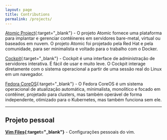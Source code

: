 ```yaml
---
layout: page
title: Contributions
permalink: /projects/
---
```



[Atomic Project](http://www.projectatomic.io/){:target="_blank"} - O projeto Atomic fornece uma plataforma para implantar e gerenciar contêineres em servidores bare-metal, virtual ou baseados em nuvem. O projeto Atomic foi projetado pela Red Hat e pela comunidade, para ser minimalista e voltado para o trabalho com o Docker.

[Cockpit](https://cockpit-project.org/){:target="_blank"} - Cockpit é uma interface de administração de servidores interativa. É fácil de usar e muito leve. O Cockpit interage diretamente com o sistema operacional a partir de uma sessão real do Linux em um navegador.

[Fedora CoreOS](https://coreos.fedoraproject.org/){:target="_blank"} - O Fedora CoreOS é um sistema operacional de atualização automática, mínimalista, monolítico e focado em contêiner, projetado para clusters, mas também operável de forma independente, otimizado para o Kubernetes, mas também funciona sem ele.

---

## Projeto pessoal

**[Vim Files](https://github.com/lobocode/vimfiles){:target="_blank"}** - Configurações pessoais do vim.
